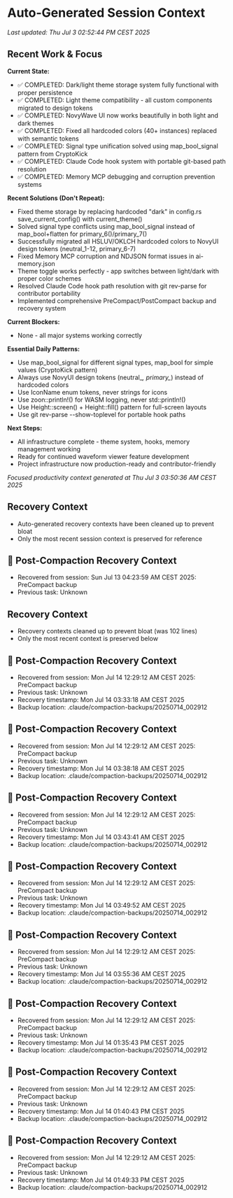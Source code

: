 # Auto-Generated Session Context

*Last updated: Thu Jul  3 02:52:44 PM CEST 2025*

## Recent Work & Focus

**Current State:**
- ✅ COMPLETED: Dark/light theme storage system fully functional with proper persistence
- ✅ COMPLETED: Light theme compatibility - all custom components migrated to design tokens
- ✅ COMPLETED: NovyWave UI now works beautifully in both light and dark themes
- ✅ COMPLETED: Fixed all hardcoded colors (40+ instances) replaced with semantic tokens
- ✅ COMPLETED: Signal type unification solved using map_bool_signal pattern from CryptoKick
- ✅ COMPLETED: Claude Code hook system with portable git-based path resolution
- ✅ COMPLETED: Memory MCP debugging and corruption prevention systems

**Recent Solutions (Don't Repeat):**
- Fixed theme storage by replacing hardcoded "dark" in config.rs save_current_config() with current_theme()
- Solved signal type conflicts using map_bool_signal instead of map_bool+flatten for primary_6()/primary_7()
- Successfully migrated all HSLUV/OKLCH hardcoded colors to NovyUI design tokens (neutral_1-12, primary_6-7)
- Fixed Memory MCP corruption and NDJSON format issues in ai-memory.json
- Theme toggle works perfectly - app switches between light/dark with proper color schemes
- Resolved Claude Code hook path resolution with git rev-parse for contributor portability
- Implemented comprehensive PreCompact/PostCompact backup and recovery system

**Current Blockers:**
- None - all major systems working correctly

**Essential Daily Patterns:**
- Use map_bool_signal for different signal types, map_bool for simple values (CryptoKick pattern)
- Always use NovyUI design tokens (neutral_*, primary_*) instead of hardcoded colors
- Use IconName enum tokens, never strings for icons  
- Use zoon::println!() for WASM logging, never std::println!()
- Use Height::screen() + Height::fill() pattern for full-screen layouts
- Use git rev-parse --show-toplevel for portable hook paths

**Next Steps:**
- All infrastructure complete - theme system, hooks, memory management working
- Ready for continued waveform viewer feature development
- Project infrastructure now production-ready and contributor-friendly

*Focused productivity context generated at Thu Jul  3 03:50:36 AM CEST 2025*


## Recovery Context
- Auto-generated recovery contexts have been cleaned up to prevent bloat
- Only the most recent session context is preserved for reference

## 🔄 Post-Compaction Recovery Context
- Recovered from session: Sun Jul 13 04:23:59 AM CEST 2025: PreCompact backup
- Previous task: Unknown

## Recovery Context
- Recovery contexts cleaned up to prevent bloat (was 102 lines)
- Only the most recent context is preserved below

## 🔄 Post-Compaction Recovery Context
- Recovered from session: Mon Jul 14 12:29:12 AM CEST 2025: PreCompact backup
- Previous task: Unknown
- Recovery timestamp: Mon Jul 14 03:33:18 AM CEST 2025
- Backup location: .claude/compaction-backups/20250714_002912

## 🔄 Post-Compaction Recovery Context
- Recovered from session: Mon Jul 14 12:29:12 AM CEST 2025: PreCompact backup
- Previous task: Unknown
- Recovery timestamp: Mon Jul 14 03:38:18 AM CEST 2025
- Backup location: .claude/compaction-backups/20250714_002912

## 🔄 Post-Compaction Recovery Context
- Recovered from session: Mon Jul 14 12:29:12 AM CEST 2025: PreCompact backup
- Previous task: Unknown
- Recovery timestamp: Mon Jul 14 03:43:41 AM CEST 2025
- Backup location: .claude/compaction-backups/20250714_002912

## 🔄 Post-Compaction Recovery Context
- Recovered from session: Mon Jul 14 12:29:12 AM CEST 2025: PreCompact backup
- Previous task: Unknown
- Recovery timestamp: Mon Jul 14 03:49:52 AM CEST 2025
- Backup location: .claude/compaction-backups/20250714_002912

## 🔄 Post-Compaction Recovery Context
- Recovered from session: Mon Jul 14 12:29:12 AM CEST 2025: PreCompact backup
- Previous task: Unknown
- Recovery timestamp: Mon Jul 14 03:55:36 AM CEST 2025
- Backup location: .claude/compaction-backups/20250714_002912

## 🔄 Post-Compaction Recovery Context
- Recovered from session: Mon Jul 14 12:29:12 AM CEST 2025: PreCompact backup
- Previous task: Unknown
- Recovery timestamp: Mon Jul 14 01:35:43 PM CEST 2025
- Backup location: .claude/compaction-backups/20250714_002912

## 🔄 Post-Compaction Recovery Context
- Recovered from session: Mon Jul 14 12:29:12 AM CEST 2025: PreCompact backup
- Previous task: Unknown
- Recovery timestamp: Mon Jul 14 01:40:43 PM CEST 2025
- Backup location: .claude/compaction-backups/20250714_002912

## 🔄 Post-Compaction Recovery Context
- Recovered from session: Mon Jul 14 12:29:12 AM CEST 2025: PreCompact backup
- Previous task: Unknown
- Recovery timestamp: Mon Jul 14 01:49:33 PM CEST 2025
- Backup location: .claude/compaction-backups/20250714_002912
